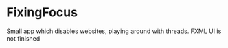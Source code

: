 # FixingFocus
 Small app which disables websites, playing around with threads. FXML UI is not finished
